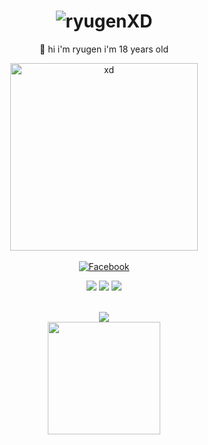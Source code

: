 <div align="center">
<h1> <img src="https://readme-typing-svg.herokuapp.com?size=35&width=400&lines=$_Ryugen_XD" alt="ryugenXD"/> </h1>
<p>
  👋 hi i'm ryugen i'm 18 years old 
</p>
 <img width="300px"  src="https://i.pinimg.com/originals/b4/b1/64/b4b1640525ecadfa1030e6096f3ec842.gif" alt="xd">
<br>
   <a href="https://www.facebook.com/wRyZ.freands.158.watded.daww"><br>
      <img src="https://img.shields.io/badge/-Facebook-1877f2?style=for-the-badge&logo=facebook&logoColor=white" alt="Facebook" />
</a><br>
<p>
<img src="https://img.shields.io/badge/javascript%20-%23323330.svg?&style=for-the-badge&logo=javascript&logoColor=%23F7DF1E" />
<img src="https://img.shields.io/badge/PHP-777BB4?style=for-the-badge&logo=php&logoColor=white" />
<img src="https://img.shields.io/badge/Laravel-FF2D20?style=for-the-badge&logo=laravel&logoColor=white" />
</p>
<br>
    <img src="https://github-readme-stats.vercel.app/api?username=ryugenXD&hide=contribs,prs&show_icons=true&hide_border=true&title_color=#000" />
<br>
    <img src="https://github-readme-stats.vercel.app/api/top-langs/?username=ryugenXD&layout=compact" height="180"/>
</div>
